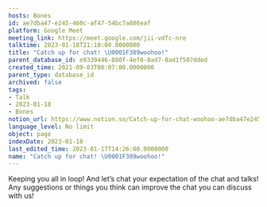 ```yaml
---
hosts: Bones
id: ae7dba47-e245-460c-af47-54bc7a886eaf
platform: Google Meet
meeting_link: https://meet.google.com/jii-vdfc-nre
talktime: 2023-01-18T21:10:00.0000000
title: "Catch up for chat! \U0001F389woohoo!"
parent_database_id: e9339446-880f-4ef0-8ad7-8ad1f507dded
created_time: 2021-09-03T00:07:00.0000000
parent_type: database_id
archived: false
tags:
- Talk
- 2023-01-18
- Bones
notion_url: https://www.notion.so/Catch-up-for-chat-woohoo-ae7dba47e245460caf4754bc7a886eaf
language_level: No limit
object: page
indexDate: 2023-01-18
last_edited_time: 2023-01-17T14:26:00.0000000
name: "Catch up for chat! \U0001F389woohoo!"
---
```


Keeping you all in loop! And let’s chat your expectation of the chat and talks!
Any suggestions or things you think can improve the chat you can discuss with us!






